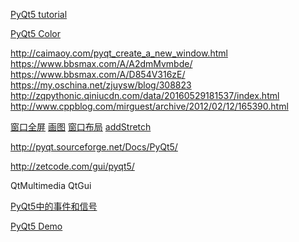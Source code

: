 [PyQt5 tutorial](http://zetcode.com/gui/pyqt5/)

[PyQt5 Color](https://pythonspot.com/en/pyqt5-colors/)

http://caimaoy.com/pyqt_create_a_new_window.html
https://www.bbsmax.com/A/A2dmMvmbde/
https://www.bbsmax.com/A/D854V316zE/
https://my.oschina.net/zjuysw/blog/308823
http://zqpythonic.qiniucdn.com/data/20160529181537/index.html
http://www.cppblog.com/mirguest/archive/2012/02/12/165390.html

[窗口全屏](http://qimo601.iteye.com/blog/1409641)
[画图](http://zetcode.com/gui/pyqt4/drawing/)
[窗口布局](http://blog.sina.com.cn/s/blog_4b5039210100h5f8.html)
[addStretch](http://blog.csdn.net/xj626852095/article/details/10374659)



http://pyqt.sourceforge.net/Docs/PyQt5/

http://zetcode.com/gui/pyqt5/

QtMultimedia
QtGui

[PyQt5中的事件和信号
](http://www.cnblogs.com/archisama/p/5454200.html)

[PyQt5 Demo](https://github.com/baoboa/pyqt5)
